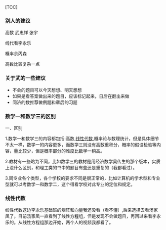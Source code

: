 

[TOC]

###  别人的建议

高数 武忠祥 张宇

线代看李永乐

概率余丙森

高数比较复杂一点



### 关于武的一些建议

+ 不会的题目可以今天想想、明天想想
+ 如果是看答案做出来的题目，应该标记起来，日后在翻出来做
+ 同济的数推荐做例题和章后的习题



### 数学一和数学三的区别

一、区别

1.数学一和数学三的内容都包括:高数,[线性代数](https://link.zhihu.com/?target=https%3A//www.baidu.com/s%3Fwd%3D%E7%BA%BF%E6%80%A7%E4%BB%A3%E6%95%B0%26tn%3DSE_PcZhidaonwhc_ngpagmjz%26rsv_dl%3Dgh_pc_zhidao),概率论与数理统计，但是具体细节不太一样，数学一的内容更多，而数学三则没有高数重积分，概率的假设检验等内容，量比较少，但是概率部分的难度比数学一稍高。

2.教材有一些略为不同，比如数学三的教材是用经济数学吴传生的那个版本，实质上没什么区别，和理工类的书中的题目有些还是重复的（我都看过）。

3.同专业各个类型，各个学校的要求不同是很正常的，比如计算机的学术型和专业型就可以考数学一和数学二，这个得看学校对此专业的定位和规定。



### 线性代数

线性代数这边李永乐基础班的矩阵和向量我还没看（看不懂）,后来选择去看汤家凤了。目前汤家凤一直看到了线性方程组，但是发现不会做题目，再回过来看李永乐的。从线性方程组那边开始，两个人的视频我都看了。
